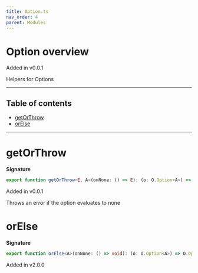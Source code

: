 ```yaml
---
title: Option.ts
nav_order: 4
parent: Modules
---
```


# Option overview

Added in v0.0.1

Helpers for Options

---

<h2 class="text-delta">Table of contents</h2>

- [getOrThrow](#getorthrow)
- [orElse](#orelse)

---

# getOrThrow

**Signature**

```ts
export function getOrThrow<E, A>(onNone: () => E): (o: O.Option<A>) => A { ... }
```

Added in v0.0.1

Throws an error if the option evaluates to none

# orElse

**Signature**

```ts
export function orElse<A>(onNone: () => void): (o: O.Option<A>) => O.Option<A> { ... }
```

Added in v2.0.0
